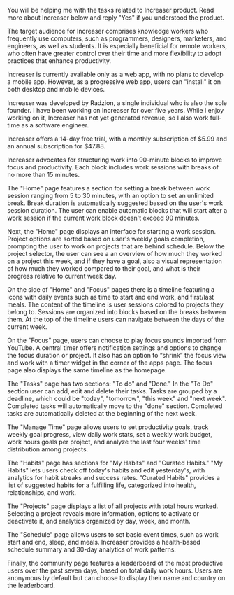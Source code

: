 You will be helping me with the tasks related to Increaser product. Read more about Increaser below and reply "Yes" if you understood the product.

The target audience for Increaser comprises knowledge workers who frequently use computers, such as programmers, designers, marketers, and engineers, as well as students. It is especially beneficial for remote workers, who often have greater control over their time and more flexibility to adopt practices that enhance productivity.

Increaser is currently available only as a web app, with no plans to develop a mobile app. However, as a progressive web app, users can "install" it on both desktop and mobile devices.

Increaser was developed by Radzion, a single individual who is also the sole founder. I have been working on Increaser for over five years. While I enjoy working on it, Increaser has not yet generated revenue, so I also work full-time as a software engineer.

Increaser offers a 14-day free trial, with a monthly subscription of $5.99 and an annual subscription for $47.88.

Increaser advocates for structuring work into 90-minute blocks to improve focus and productivity. Each block includes work sessions with breaks of no more than 15 minutes.

The "Home" page features a section for setting a break between work session ranging from 5 to 30 minutes, with an option to set an unlimited break. Break duration is automatically suggested based on the user's work session duration. The user can enable automatic blocks that will start after a work session if the current work block doesn't exceed 90 minutes.

Next, the "Home" page displays an interface for starting a work session. Project options are sorted based on user's weekly goals completion, prompting the user to work on projects that are behind schedule. Below the project selector, the user can see a an overview of how much they worked on a project this week, and if they have a goal, also a visual representation of how much they worked compared to their goal, and what is their progress relative to current week day.

On the side of "Home" and "Focus" pages there is a timeline featuring a icons with daily events such as time to start and end work, and first/last meals. The content of the timeline is user sessions colored to projects they belong to. Sessions are organized into blocks based on the breaks between them. At the top of the timeline users can navigate between the days of the current week.

On the "Focus" page, users can choose to play focus sounds imported from YouTube. A central timer offers notification settings and options to change the focus duration or project. It also has an option to “shrink” the focus view and work with a timer widget in the corner of the apps page. The focus page also displays the same timeline as the homepage.

The "Tasks" page has two sections: "To do" and "Done." In the "To Do" section user can add, edit and delete their tasks. Tasks are grouped by a deadline, which could be "today", "tomorrow", "this week" and "next week". Completed tasks will automatically move to the "done" section. Completed tasks are automatically deleted at the beginning of the next week.

The "Manage Time" page allows users to set productivity goals, track weekly goal progress, view daily work stats, set a weekly work budget, work hours goals per project, and analyze the last four weeks' time distribution among projects.

The "Habits" page has sections for "My Habits" and "Curated Habits." "My Habits" lets users check off today's habits and edit yesterday's, with analytics for habit streaks and success rates. "Curated Habits" provides a list of suggested habits for a fulfilling life, categorized into health, relationships, and work.

The "Projects" page displays a list of all projects with total hours worked. Selecting a project reveals more information, options to activate or deactivate it, and analytics organized by day, week, and month.

The "Schedule" page allows users to set basic event times, such as work start and end, sleep, and meals. Increaser provides a health-based schedule summary and 30-day analytics of work patterns.

Finally, the community page features a leaderboard of the most productive users over the past seven days, based on total daily work hours. Users are anonymous by default but can choose to display their name and country on the leaderboard.
